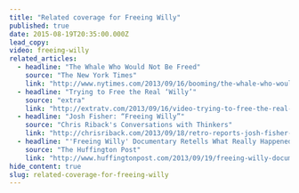 ```yaml
---
title: "Related coverage for Freeing Willy"
published: true
date: 2015-08-19T20:35:00.000Z
lead_copy:
video: freeing-willy
related_articles:
  - headline: "The Whale Who Would Not Be Freed"
    source: "The New York Times"
    link: "http://www.nytimes.com/2013/09/16/booming/the-whale-who-would-not-be-freed.html?ref=booming"
  - headline: "Trying to Free the Real ‘Willy’"
    source: "extra"
    link: "http://extratv.com/2013/09/16/video-trying-to-free-the-real-willy"
  - headline: "Josh Fisher: “Freeing Willy”"
    source: "Chris Riback's Conversations with Thinkers"
    link: "http://chrisriback.com/2013/09/18/retro-reports-josh-fisher-freeing-willy/"
  - headline: "'Freeing Willy' Documentary Retells What Really Happened To Keiko The Orca Whale"
    source: "The Huffington Post"
    link: "http://www.huffingtonpost.com/2013/09/19/freeing-willy-documentary_n_3957369.html"
hide_content: true
slug: related-coverage-for-freeing-willy
---
```


